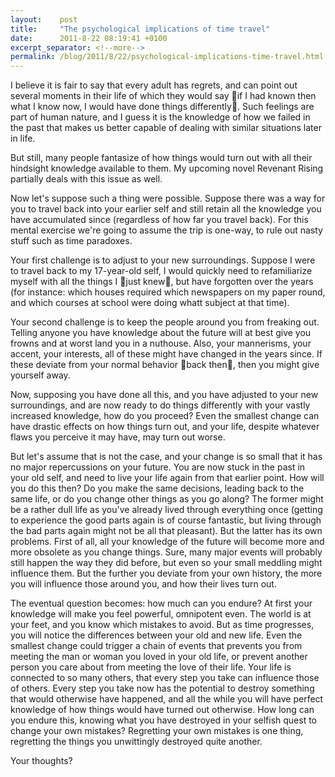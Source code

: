```yaml
---
layout:    post
title:     "The psychological implications of time travel"
date:      2011-8-22 08:19:41 +0100
excerpt_separator: <!--more-->
permalink: /blog/2011/8/22/psychological-implications-time-travel.html
---
```


I believe it is fair to say that every adult has regrets, and can point out several moments in their life of which they would say if I had known then what I know now, I would have done things differently. Such feelings are part of human nature, and I guess it is the knowledge of how we failed in the past that makes us better capable of dealing with similar situations later in life.

<!--more-->
But still, many people fantasize of how things would turn out with all their hindsight knowledge available to them. My upcoming novel Revenant Rising partially deals with this issue as well.

Now let's suppose such a thing were possible. Suppose there was a way for you to travel back into your earlier self and still retain all the knowledge you have accumulated since (regardless of how far you travel back). For this mental exercise we're going to assume the trip is one-way, to rule out nasty stuff such as time paradoxes.

Your first challenge is to adjust to your new surroundings. Suppose I were to travel back to my 17-year-old self, I would quickly need to refamiliarize myself with all the things I just knew, but have forgotten over the years (for instance: which houses required which newspapers on my paper round, and which courses at school were doing whatt subject at that time).

Your second challenge is to keep the people around you from freaking out. Telling anyone you have knowledge about the future will at best give you frowns and at worst land you in a nuthouse. Also, your mannerisms, your accent, your interests, all of these might have changed in the years since. If these deviate from your normal behavior back then, then you might give yourself away.

Now, supposing you have done all this, and you have adjusted to your new surroundings, and are now ready to do things differently with your vastly increased knowledge, how do you proceed? Even the smallest change can have drastic effects on how things turn out, and your life, despite whatever flaws you perceive it may have, may turn out worse.

But let's assume that is not the case, and your change is so small that it has no major repercussions on your future. You are now stuck in the past in your old self, and need to live your life again from that earlier point. How will you do this then? Do you make the same decisions, leading back to the same life, or do you change other things as you go along? The former might be a rather dull life as you've already lived through everything once (getting to experience the good parts again is of course fantastic, but living through the bad parts again might not be all that pleasant). But the latter has its own problems. First of all, all your knowledge of the future will become more and more obsolete as you change things. Sure, many major events will probably still happen the way they did before, but even so your small meddling might influence them. But the further you deviate from your own history, the more you will influence those around you, and how their lives turn out.

The eventual question becomes: how much can you endure? At first your knowledge will make you feel powerful, omnipotent even. The world is at your feet, and you know which mistakes to avoid. But as time progresses, you will notice the differences between your old and new life. Even the smallest change could trigger a chain of events that prevents you from meeting the man or woman you loved in your old life, or prevent another person you care about from meeting the love of their life. Your life is connected to so many others, that every step you take can influence those of others. Every step you take now has the potential to destroy something that would otherwise have happened, and all the while you will have perfect knowledge of how things would have turned out otherwise. How long can you endure this, knowing what you have destroyed in your selfish quest to change your own mistakes? Regretting your own mistakes is one thing, regretting the things you unwittingly destroyed quite another.

Your thoughts?